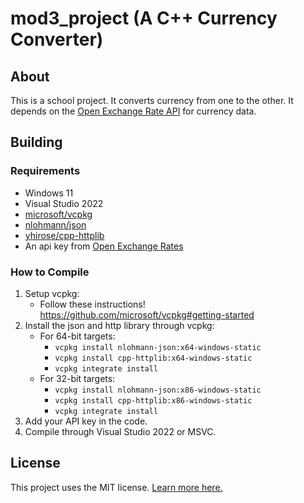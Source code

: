 # mod3_project (A C++ Currency Converter)

## About

This is a school project. It converts currency from one to the other. It depends on the [Open Exchange Rate API](https://openexchangerates.org/) for currency data.

## Building

### Requirements

- Windows 11
- Visual Studio 2022
- [microsoft/vcpkg](https://github.com/microsoft/vcpkg)
- [nlohmann/json](https://github.com/nlohmann/json)
- [yhirose/cpp-httplib](https://github.com/yhirose/cpp-httplib)
- An api key from [Open Exchange Rates](https://openexchangerates.org/)

### How to Compile

1. Setup vcpkg:
    - Follow these instructions! <https://github.com/microsoft/vcpkg#getting-started> 
2. Install the json and http library through vcpkg:
    - For 64-bit targets:
        - `vcpkg install nlohmann-json:x64-windows-static`
        - `vcpkg install cpp-httplib:x64-windows-static`
        - `vcpkg integrate install`
    - For 32-bit targets:
        - `vcpkg install nlohmann-json:x86-windows-static`
        - `vcpkg install cpp-httplib:x86-windows-static`
        - `vcpkg integrate install`
3. Add your API key in the code.
4. Compile through Visual Studio 2022 or MSVC.

## License

This project uses the MIT license. [Learn more here.](https://choosealicense.com/licenses/mit/)
